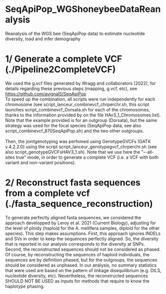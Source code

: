 # SeqApiPop_WGShoneybeeDataReanalysis
Reanalysis of the WGS bee (SeqApiPop data) to estimate nucleotide diversity, load and infer demography

# 1/ Generate a complete VCF (./Pipeline2CompleteVCF)
We used the g.vcf files generated by Wragg and collaborators (2022), for details regarding these previous steps (mapping, g.vcf, etc), see https://github.com/avignal5/SeqApiPop <br>
To speed up the combination, all scripts were run independently for each chromosome (see script_lanceur_combinevcf_chrperchr.sh, this script launches script_combinevcf_Dorsata.sh for each of the chromosomes, thanks to the information provided by on the file HAv3_1_Chromosomes.list). Note that the example provided is for an outgroup (Dorsata), but the same strategy was used for the focal species (SeqApiPop data, see also script_combinevcf_870SeqApiPop.sh) and the two other outgroups. <br><br>
Then, the jointgenotyping was perfomed using GenotypeGVCFs (GATK v.4.2.2.0) using the script script_lanceur_genotypegvcf_chrperchr.sh (see also script_genotypeGVCFsHAV3_1.sh). Note that we use here the "--all-sites true" mode, in order to generate a complete VCF (i.e. a VCF with both variant and non-variant positions). <br>

# 2/ Reconstruct fasta sequences from a complete vcf (./fasta_sequence_reconstruction)
To generate perfectly aligned fasta sequences, we considered the approach developped by Leroy et al. 2021 (Current Biology), adjusting for the level of ploidy (haploid for the A. mellifera samples, diploid for the other species). This step makes assumptions. First, this approach ignores INDELs and SVs in order to keep the sequences perfectly aligned. So, the diversity that is reported in our analysis corresponds to the diversity at SNPs. Second, the reconstructed sequences should not be considered as phased. Of course, by reconstructing the sequences of haploid individuals, the sequences are by definition phased, but for the outgroups, the sequences should be considered as unphased. In our analysis, no summary statistics that were used are based on the pattern of linkage disequilibrium (e.g. DILS, nucleotide diversity, etc). Nevertheless, the reconstructed sequences SHOULD NOT BE USED as inputs for methods that require to know the haplotype phasing.
